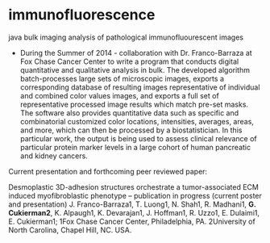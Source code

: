 immunofluorescence
==================

java bulk imaging analysis of pathological immunofluourescent images

-	During the Summer of 2014 - collaboration with Dr. Franco-Barraza at Fox Chase Cancer Center to write a program that conducts digital quantitative and qualitative analysis in bulk.  The developed algorithm batch-processes large sets of microscopic images, exports a corresponding database of resulting images representative of individual and combined color values images, and exports a full set of representative processed image results which match pre-set masks.  The software also provides quantitative data such as specific and combinatorial customized color locations, intensities, averages, areas, and more, which can then be processed by a biostatistician.  In this particular work, the output is being used to assess clinical relevance of particular protein marker levels in a large cohort of human pancreatic and kidney cancers.

Current presentation and forthcoming peer reviewed paper:

Desmoplastic 3D-adhesion structures orchestrate a tumor-associated ECM induced 	myofibroblastic phenotype – publication in progress (current poster and presentation)
	  J. Franco-Barraza1, T. Luong1, N. Shah1, R. Madhani1, <b>G. Cukierman2</b>, K. Alpaugh1, K. Devarajan1, 	J. Hoffman1, R. Uzzo1, E. Dulaimi1, E. Cukierman1; 1Fox Chase Cancer Center, Philadelphia, 	PA. 2University of North Carolina, Chapel Hill, NC. USA. 


